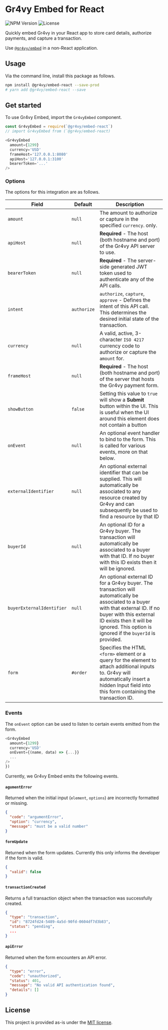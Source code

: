 # Gr4vy Embed for React

![NPM Version](https://img.shields.io/npm/v/@gr4vy/embed-react?color=green&style=for-the-badge)
![License](https://img.shields.io/npm/l/@gr4vy/embed-react?style=for-the-badge)

Quickly embed Gr4vy in your React app to store card details,
authorize payments, and capture a transaction.

Use [`@gr4vy/embed`](../embed-react) in a non-React application.

## Usage

Via the command line, install this package as follows.

```bash
npm install @gr4vy/embed-react --save-prod
# yarn add @gr4vy/embed-react --save
```

## Get started

To use Gr4vy Embed, import the `Gr4vyEmbed` component.

```js
const Gr4vyEmbed = require(`@gr4vy/embed-react`)
// import Gr4vyEmbed from (`@gr4vy/embed-react)

<Gr4vyEmbed
  amount={1299}
  currency='USD'
  frameHost='127.0.0.1:8080'
  apiHost='127.0.0.1:3100'
  bearerToken='...'
/>
```

### Options

The options for this integration are as follows.

| Field                     | Default     | Description                                                                                                                                                                                                                                          |
| ------------------------- | ----------- | ---------------------------------------------------------------------------------------------------------------------------------------------------------------------------------------------------------------------------------------------------- |
| `amount`                  | `null`      | The amount to authorize or capture in the specified `currency`. only.                                                                                                                                                                                |
| `apiHost`                 | `null`      | **Required** - The host (both hostname and port) of the Gr4vy API server to use.                                                                                                                                                                     |
| `bearerToken`             | `null`      | **Required** - The server-side generated JWT token used to authenticate any of the API calls.                                                                                                                                                        |
| `intent`                  | `authorize` | `authorize`, `capture`, `approve` - Defines the intent of this API call. This determines the desired initial state of the transaction.                                                                                                               |
| `currency`                | `null`      | A valid, active, 3-character `ISO 4217` currency code to authorize or capture the `amount` for.                                                                                                                                                      |
| `frameHost`               | `null`      | **Required** - The host (both hostname and port) of the server that hosts the Gr4vy payment form.                                                                                                                                                    |
| `showButton`              | `false`     | Setting this value to `true` will show a **Submit** button within the UI. This is useful when the UI around this element does not contain a button                                                                                                   |
| `onEvent`                 | `null`      | An optional event handler to bind to the form. This is called for various events, more on that below.                                                                                                                                                |
| `externalIdentifier`      | `null`      | An optional external identifier that can be supplied. This will automatically be associated to any resource created by Gr4vy and can subsequently be used to find a resource by that ID                                                              |
| `buyerId`                 | `null`      | An optional ID for a Gr4vy buyer. The transaction will automatically be associated to a buyer with that ID. If no buyer with this ID exists then it will be ignored.                                                                                 |
| `buyerExternalIdentifier` | `null`      | An optional external ID for a Gr4vy buyer. The transaction will automatically be associated to a buyer with that external ID. If no buyer with this external ID exists then it will be ignored. This option is ignored if the `buyerId` is provided. |
| `form`                    | `#order`    | Specifies the HTML `<form>` element or a query for the element to attach additional inputs to. Gr4vy will automatically insert a hidden Input field into this form containing the transaction ID.                                                    |

### Events

The `onEvent` option can be used to listen to certain events emitted from the form.

```js
<Gr4vyEmbed
  amount={1299}
  currency='USD'
  onEvent={(name, data) => {...}}
  ...
/>
})
```

Currently, we Gr4vy Embed emits the following events.

#### `agumentError`

Returned when the initial input (`element`, `options`) are incorrectly formatted or missing.

```json
{
  "code": "argumentError",
  "option": "currency",
  "message": "must be a valid number"
}
```

#### `formUpdate`

Returned when the form updates. Currently this only informs the developer if the form
is valid.

```json
{
  "valid": false
}
```

#### `transactionCreated`

Returns a full transaction object when the transaction was successfully created.

```json
{
  "type": "transaction",
  "id": "8724fd24-5489-4a5d-90fd-0604df7d3b83",
  "status": "pending",
  ...
}
```

#### `apiError`

Returned when the form encounters an API error.

```json
{
  "type": "error",
  "code": "unauthorized",
  "status": 401,
  "message": "No valid API authentication found",
  "details": []
}
```

## License

This project is provided as-is under the [MIT license](LICENSE).
